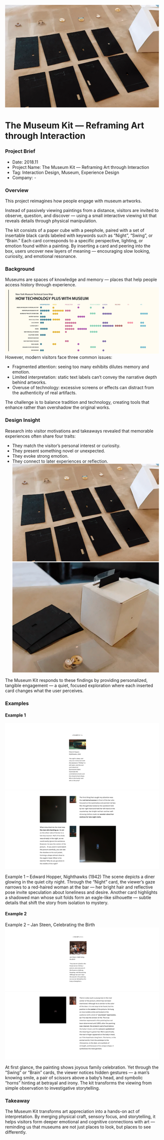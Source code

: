![cover](./public/cover.png)

# The Museum Kit — Reframing Art through Interaction

### Project Brief
- Date: 2018.11
- Project Name: The Museum Kit — Reframing Art through Interaction
- Tag: Interaction Design, Museum, Experience Design
- Company: -

### Overview
This project reimagines how people engage with museum artworks.

Instead of passively viewing paintings from a distance, visitors are invited to observe, question, and discover — using a small interactive viewing kit that reveals details through physical manipulation.

The kit consists of a paper cube with a peephole, paired with a set of insertable black cards labeled with keywords such as “Night”, “Swing”, or “Brain.”
Each card corresponds to a specific perspective, lighting, or emotion found within a painting. By inserting a card and peering into the box, users uncover new layers of meaning — encouraging slow looking, curiosity, and emotional resonance.

### Background
Museums are spaces of knowledge and memory — places that help people access history through experience.
![tech](./public/tech.png)
However, modern visitors face three common issues:

- Fragmented attention: seeing too many exhibits dilutes memory and emotion.
- Limited interpretation: static text labels can’t convey the narrative depth behind artworks.
- Overuse of technology: excessive screens or effects can distract from the authenticity of real artifacts.

The challenge is to balance tradition and technology, creating tools that enhance rather than overshadow the original works.

### Design Insight
Research into visitor motivations and takeaways revealed that memorable experiences often share four traits:

- They match the visitor’s personal interest or curiosity.
- They present something novel or unexpected.
- They evoke strong emotion.
- They connect to later experiences or reflection.
![cover](./public/cover.png)
![cover2](./public/cover2.png)

The Museum Kit responds to these findings by providing personalized, tangible engagement — a quiet, focused exploration where each inserted card changes what the user perceives.

### Examples
#### Example 1
![example1](./public/example1.png)
![example1-2](./public/example1-2.png)

Example 1 – Edward Hopper, Nighthawks (1942)
The scene depicts a diner glowing in the quiet city night. Through the “Night” card, the viewer’s gaze narrows to a red-haired woman at the bar — her bright hair and reflective pose invite speculation about loneliness and desire. Another card highlights a shadowed man whose suit folds form an eagle-like silhouette — subtle details that shift the story from isolation to mystery.

#### Example 2
Example 2 – Jan Steen, Celebrating the Birth
![example2](./public/example2.png)
![example2-2](./public/example2-2.png)

At first glance, the painting shows joyous family celebration. Yet through the “Swing” or “Brain” cards, the viewer notices hidden gestures — a man’s knowing smile, a pair of scissors above a baby’s head, and symbolic “horns” hinting at betrayal and irony. The kit transforms the viewing from simple observation to investigative storytelling.

### Takeaway
The Museum Kit transforms art appreciation into a hands-on act of interpretation.
By merging physical craft, sensory focus, and storytelling, it helps visitors form deeper emotional and cognitive connections with art — reminding us that museums are not just places to look, but places to see differently.
